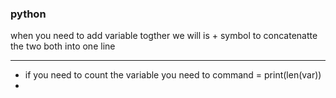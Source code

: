 ### python

when you need to add variable togther we will is + symbol to concatenatte the two both into one line
_____________________________________________________________________________________________________
* if you need to count the variable you need to command = print(len(var))
* 
